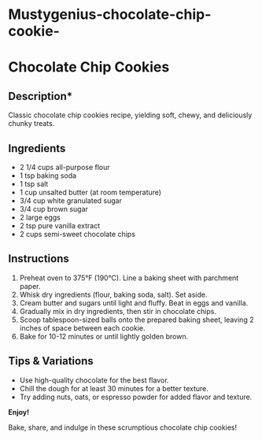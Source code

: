# Mustygenius-chocolate-chip-cookie-

<h1>Chocolate Chip Cookies</h1>

<h2>Description*</h2>

Classic chocolate chip cookies recipe, yielding soft, chewy, and deliciously chunky treats.

<h2>Ingredients</h2>

- 2 1/4 cups all-purpose flour
- 1 tsp baking soda
- 1 tsp salt
- 1 cup unsalted butter (at room temperature)
- 3/4 cup white granulated sugar
- 3/4 cup brown sugar
- 2 large eggs
- 2 tsp pure vanilla extract
- 2 cups semi-sweet chocolate chips

<h2>Instructions</h2>

1. Preheat oven to 375°F (190°C). Line a baking sheet with parchment paper.
2. Whisk dry ingredients (flour, baking soda, salt). Set aside.
3. Cream butter and sugars until light and fluffy. Beat in eggs and vanilla.
4. Gradually mix in dry ingredients, then stir in chocolate chips.
5. Scoop tablespoon-sized balls onto the prepared baking sheet, leaving 2 inches of space between each cookie.
6. Bake for 10-12 minutes or until lightly golden brown.

<h2>Tips & Variations</h2>

- Use high-quality chocolate for the best flavor.
- Chill the dough for at least 30 minutes for a better texture.
- Try adding nuts, oats, or espresso powder for added flavor and texture.

<strong>Enjoy! </strong>

Bake, share, and indulge in these scrumptious chocolate chip cookies!
